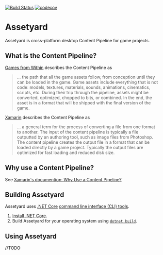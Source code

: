 [![Build Status](https://travis-ci.org/Styxz/Assetyard.svg?branch=master)](https://travis-ci.org/Styxz/Assetyard)
[![codecov](https://codecov.io/gh/Styxz/Assetyard/branch/master/graph/badge.svg)](https://codecov.io/gh/Styxz/Assetyard)

# Assetyard 

Assetyard is cross-platform desktop Content Pipeline for game projects.

## What is the Content Pipeline?

[Games from Within](http://gamesfromwithin.com/optimizing-the-content-pipeline) describes the Content Pipeline as 
> ... the path that all the game assets follow, from conception until they can be loaded in the game. Game assets include everything that is not code: models, textures, materials, sounds, animations, cinematics, scripts, etc. During their trip through the pipeline, assets might be converted, optimized, chopped to bits, or combined. In the end, the asset is in a format that will be shipped with the final version of the game.

[Xamarin](https://developer.xamarin.com/guides/cross-platform/game_development/cocossharp/content_pipeline/introduction/) describes the Content Pipeline as
> ... a general term for the process of converting a file from one format to another. The input of the content pipeline is typically a file outputted by an authoring tool, such as image files from Photoshop. The content pipeline creates the output file in a format that can be loaded directly by a game project. Typically the output files are optimized for fast loading and reduced disk size.

## Why use a Content Pipeline?

See [Xamarin's documention: Why Use a Content Pipeline?](https://developer.xamarin.com/guides/cross-platform/game_development/cocossharp/content_pipeline/introduction/#Why_Use_a_Content_Pipeline)

## Building Assetyard

Assetyard uses [.NET Core](https://github.com/dotnet/core) [command line interface (CLI) tools](https://docs.microsoft.com/en-us/dotnet/core/tools/). 

1. [Install .NET Core](https://www.microsoft.com/net/download/core).
2. Build Assetyard for your operating system using [`dotnet build`](https://docs.microsoft.com/en-us/dotnet/core/tools/dotnet-build).

## Using Assetyard

//TODO
